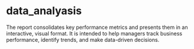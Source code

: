 # data_analyasis
The report consolidates key performance metrics and presents them in an interactive, visual format. It is intended to help managers track business performance, identify trends, and make data-driven decisions.
